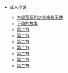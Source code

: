 <!-- docs/_sidebar.md -->

- 成人小说

  - [方瑶莹系列之赤裸夜天使](/an/FangYaoYingXiLieZhiChiLuoYeTianShi)
  - [下岗的故事](/an/XiaGangDeGuShi)
  - [第二节](/an/)
  - [第二节](/an/)
  - [第二节](/an/)
  - [第二节](/an/)
  - [第二节](/an/)
  - [第二节](/an/)
  - [第二节](/an/)
